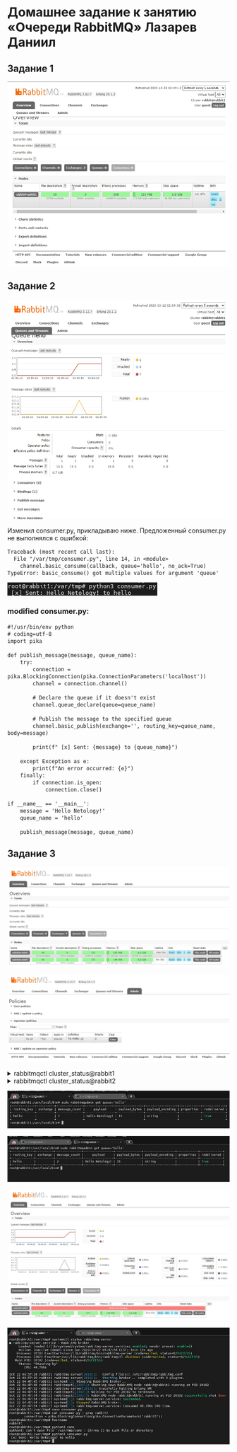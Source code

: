 # Домашнее задание к занятию «Очереди RabbitMQ» Лазарев Даниил
## Задание 1

![Скриншот-1](https://github.com/n123tw/netology-sysadm-db-is/blob/main/12-04/img/1.jpg)

## Задание 2

![Скриншот-2](https://github.com/n123tw/netology-sysadm-db-is/blob/main/12-04/img/2.jpg)

Изменил consumer.py, прикладываю ниже. Предложенный consumer.py не выполнялся с ошибкой:

```
Traceback (most recent call last):
  File "/var/tmp/consumer.py", line 14, in <module>
    channel.basic_consume(callback, queue='hello', no_ack=True)
TypeError: basic_consume() got multiple values for argument 'queue'
```

![Скриншот-3](https://github.com/n123tw/netology-sysadm-db-is/blob/main/12-04/img/3.jpg)

### modified consumer.py:

```
#!/usr/bin/env python
# coding=utf-8
import pika

def publish_message(message, queue_name):
    try:
        connection = pika.BlockingConnection(pika.ConnectionParameters('localhost'))
        channel = connection.channel()

        # Declare the queue if it doesn't exist
        channel.queue_declare(queue=queue_name)

        # Publish the message to the specified queue
        channel.basic_publish(exchange='', routing_key=queue_name, body=message)

        print(f" [x] Sent: {message} to {queue_name}")

    except Exception as e:
        print(f"An error occurred: {e}")
    finally:
        if connection.is_open:
            connection.close()

if __name__ == '__main__':
    message = 'Hello Netology!'
    queue_name = 'hello'

    publish_message(message, queue_name)
```

## Задание 3

![Скриншот-4](https://github.com/n123tw/netology-sysadm-db-is/blob/main/12-04/img/4.jpg)

![Скриншот-5](https://github.com/n123tw/netology-sysadm-db-is/blob/main/12-04/img/5.jpg)

<details>
  <summary>rabbitmqctl cluster_status@rabbit1</summary>

  ```
      Cluster status of node rabbit@rabbit1 ...
    Basics

    Cluster name: rabbit@rabbit2
    Total CPU cores available cluster-wide: 8

    Disk Nodes

    rabbit@rabbit1
    rabbit@rabbit2

    Running Nodes

    rabbit@rabbit1
    rabbit@rabbit2

    Versions

    rabbit@rabbit2: RabbitMQ 3.12.7 on Erlang 26.1.2
    rabbit@rabbit1: RabbitMQ 3.12.7 on Erlang 26.1.2

    CPU Cores

    Node: rabbit@rabbit2, available CPU cores: 4
    Node: rabbit@rabbit1, available CPU cores: 4

    Maintenance status

    Node: rabbit@rabbit2, status: not under maintenance
    Node: rabbit@rabbit1, status: not under maintenance

    Alarms

    (none)

    Network Partitions

    (none)

    Listeners

    Node: rabbit@rabbit2, interface: [::], port: 15672, protocol: http, purpose: HTTP API
    Node: rabbit@rabbit2, interface: [::], port: 25672, protocol: clustering, purpose: inter-node and CLI tool communication
    Node: rabbit@rabbit2, interface: [::], port: 5672, protocol: amqp, purpose: AMQP 0-9-1 and AMQP 1.0
    Node: rabbit@rabbit1, interface: [::], port: 15672, protocol: http, purpose: HTTP API
    Node: rabbit@rabbit1, interface: [::], port: 25672, protocol: clustering, purpose: inter-node and CLI tool communication
    Node: rabbit@rabbit1, interface: [::], port: 5672, protocol: amqp, purpose: AMQP 0-9-1 and AMQP 1.0

    Feature flags

    Flag: classic_mirrored_queue_version, state: enabled
    Flag: classic_queue_type_delivery_support, state: enabled
    Flag: direct_exchange_routing_v2, state: enabled
    Flag: drop_unroutable_metric, state: enabled
    Flag: empty_basic_get_metric, state: enabled
    Flag: feature_flags_v2, state: enabled
    Flag: implicit_default_bindings, state: enabled
    Flag: listener_records_in_ets, state: enabled
    Flag: maintenance_mode_status, state: enabled
    Flag: quorum_queue, state: enabled
    Flag: restart_streams, state: enabled
    Flag: stream_queue, state: enabled
    Flag: stream_sac_coordinator_unblock_group, state: enabled
    Flag: stream_single_active_consumer, state: enabled
    Flag: tracking_records_in_ets, state: enabled
    Flag: user_limits, state: enabled
    Flag: virtual_host_metadata, state: enabled
  ```
</details>

<details>
  <summary>rabbitmqctl cluster_status@rabbit2</summary>

  ```
      Cluster status of node rabbit@rabbit2 ...
    Basics

    Cluster name: rabbit@rabbit2
    Total CPU cores available cluster-wide: 8

    Disk Nodes

    rabbit@rabbit1
    rabbit@rabbit2

    Running Nodes

    rabbit@rabbit1
    rabbit@rabbit2

    Versions

    rabbit@rabbit2: RabbitMQ 3.12.7 on Erlang 26.1.2
    rabbit@rabbit1: RabbitMQ 3.12.7 on Erlang 26.1.2

    CPU Cores

    Node: rabbit@rabbit2, available CPU cores: 4
    Node: rabbit@rabbit1, available CPU cores: 4

    Maintenance status

    Node: rabbit@rabbit2, status: not under maintenance
    Node: rabbit@rabbit1, status: not under maintenance

    Alarms

    (none)

    Network Partitions

    (none)

    Listeners

    Node: rabbit@rabbit2, interface: [::], port: 15672, protocol: http, purpose: HTTP API
    Node: rabbit@rabbit2, interface: [::], port: 25672, protocol: clustering, purpose: inter-node and CLI tool communication
    Node: rabbit@rabbit2, interface: [::], port: 5672, protocol: amqp, purpose: AMQP 0-9-1 and AMQP 1.0
    Node: rabbit@rabbit1, interface: [::], port: 15672, protocol: http, purpose: HTTP API
    Node: rabbit@rabbit1, interface: [::], port: 25672, protocol: clustering, purpose: inter-node and CLI tool communication
    Node: rabbit@rabbit1, interface: [::], port: 5672, protocol: amqp, purpose: AMQP 0-9-1 and AMQP 1.0

    Feature flags

    Flag: classic_mirrored_queue_version, state: enabled
    Flag: classic_queue_type_delivery_support, state: enabled
    Flag: direct_exchange_routing_v2, state: enabled
    Flag: drop_unroutable_metric, state: enabled
    Flag: empty_basic_get_metric, state: enabled
    Flag: feature_flags_v2, state: enabled
    Flag: implicit_default_bindings, state: enabled
    Flag: listener_records_in_ets, state: enabled
    Flag: maintenance_mode_status, state: enabled
    Flag: quorum_queue, state: enabled
    Flag: restart_streams, state: enabled
    Flag: stream_queue, state: enabled
    Flag: stream_sac_coordinator_unblock_group, state: enabled
    Flag: stream_single_active_consumer, state: enabled
    Flag: tracking_records_in_ets, state: enabled
    Flag: user_limits, state: enabled
    Flag: virtual_host_metadata, state: enabled
  ```
</details>

![Скриншот-6](https://github.com/n123tw/netology-sysadm-db-is/blob/main/12-04/img/6.jpg)

![Скриншот-7](https://github.com/n123tw/netology-sysadm-db-is/blob/main/12-04/img/7.jpg)

![Скриншот-8](https://github.com/n123tw/netology-sysadm-db-is/blob/main/12-04/img/8.jpg)

![Скриншот-9](https://github.com/n123tw/netology-sysadm-db-is/blob/main/12-04/img/9.jpg)